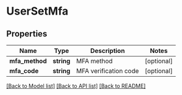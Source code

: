 # UserSetMfa

## Properties
Name | Type | Description | Notes
------------ | ------------- | ------------- | -------------
**mfa_method** | **string** | MFA method | [optional] 
**mfa_code** | **string** | MFA verification code | [optional] 

[[Back to Model list]](../README.md#documentation-for-models) [[Back to API list]](../README.md#documentation-for-api-endpoints) [[Back to README]](../README.md)


